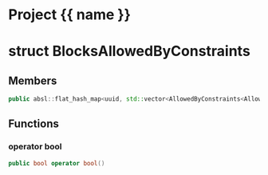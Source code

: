 <script setup>
import {useRoute} from 'vitepress'
const {path} = useRoute()
const tokens = path.split('/')
const words = tokens[2].split('-');
for (let i = 0; i < words.length; i++) {
    words[i] = words[i].charAt(0).toUpperCase() + words[i].slice(1);
    words[i] = words[i].replace('geode', 'Geode')
}
const name = words.join('-');
</script>
# Project {{ name }}

# struct BlocksAllowedByConstraints


## Members

```cpp
public absl::flat_hash_map<uuid, std::vector<AllowedByConstraints<Allowed> > > blocks

```



## Functions

### operator bool

```cpp
public bool operator bool()
```




